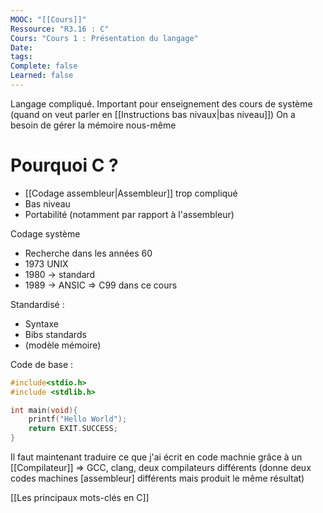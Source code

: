 ```yaml
---
MOOC: "[[Cours]]"
Ressource: "R3.16 : C"
Cours: "Cours 1 : Présentation du langage"
Date: 
tags: 
Complete: false
Learned: false
---
```

Langage compliqué. Important pour enseignement des cours de système (quand on veut parler en [[Instructions bas nivaux|bas niveau]])
On a besoin de gérer la mémoire nous-même

# Pourquoi C ?
- [[Codage assembleur|Assembleur]] trop compliqué
- Bas niveau
- Portabilité (notamment par rapport à l'assembleur)

Codage système
- Recherche dans les années 60
- 1973 UNIX
- 1980 → standard
- 1989 → ANSIC
⇒ C99 dans ce cours


Standardisé :
- Syntaxe
- Bibs standards
- (modèle mémoire)

Code de base :
```C
#include<stdio.h>
#include <stdlib.h>

int main(void){
	printf("Hello World");
	return EXIT.SUCCESS;
}
```

Il faut maintenant traduire ce que j'ai écrit en code machnie grâce à un [[Compilateur]]
⇒ GCC, clang, deux compilateurs différents (donne deux codes machines [assembleur] différents mais produit le même résultat)

[[Les principaux mots-clés en C]]